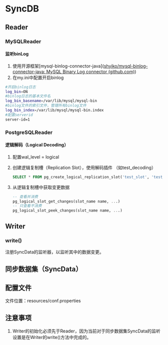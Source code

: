 # SyncDB

## Reader

### MySQLReader

#### 监听binLog

1. 使用开源框架[mysql-binlog-connector-java]([shyiko/mysql-binlog-connector-java: MySQL Binary Log connector (github.com)](https://github.com/shyiko/mysql-binlog-connector-java))
2. 在my.ini中配置开启binlog

```bash
#开启binlog日志
log_bin=ON
#binlog日志的基本文件名
log_bin_basename=/var/lib/mysql/mysql-bin
#binlog文件的索引文件，管理所有binlog文件
log_bin_index=/var/lib/mysql/mysql-bin.index
#配置serverid
server-id=1
```

### PostgreSQLReader

#### 逻辑解码（Logical Decoding）

1. 配置wal_level = logical

2. 创建逻辑复制槽（Replication Slot），使用解码插件 （如test_decoding）

   ```sql
   SELECT * FROM pg_create_logical_replication_slot('test_slot', 'test_decoding');
   ```

3. 从逻辑复制槽中获取变更数据

   ```sql
   -- 查看并消费
   pg_logical_slot_get_changes(slot_name name, ...)
   -- 只查看不消费
   pg_logical_slot_peek_changes(slot_name name, ...)
   ```

## Writer

### write()

注册SyncData的监听器，以监听其中的数据变更。

## 同步数据集（SyncData）

## 配置文件

文件位置：resources/conf.properties

## 注意事项

1. Writer的初始化必须先于Reader，因为当前对于同步数据集SyncData的监听设置是在Writer的write()方法中完成的。
